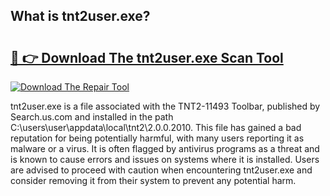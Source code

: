 ## What is tnt2user.exe? 

# <h2><a href="https://exedetect.com/download.php?tnt2user.exe">🔗 👉 Download The tnt2user.exe Scan Tool</a></h2>

[![Download The Repair Tool](https://exedetect.com/download-button.jpg)](https://exedetect.com/download.php?tnt2user.exe)

tnt2user.exe is a file associated with the TNT2-11493 Toolbar, published by Search.us.com and installed in the path C:\users\user\appdata\local\tnt2\2.0.0.2010. This file has gained a bad reputation for being potentially harmful, with many users reporting it as malware or a virus. It is often flagged by antivirus programs as a threat and is known to cause errors and issues on systems where it is installed. Users are advised to proceed with caution when encountering tnt2user.exe and consider removing it from their system to prevent any potential harm.